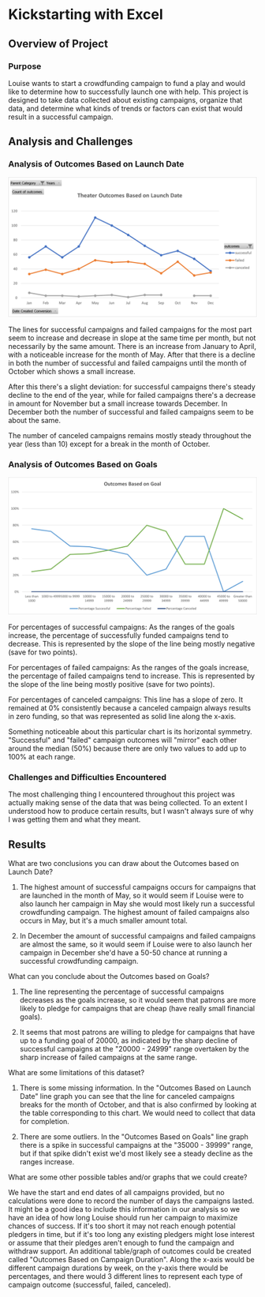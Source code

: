 # Kickstarting with Excel

## Overview of Project

### Purpose
Louise wants to start a crowdfunding campaign to fund a play and would like to determine how to successfully launch one with help.  This project is designed to take data collected about existing campaigns, organize that data, and determine what kinds of trends or factors can exist that would result in a successful campaign.

## Analysis and Challenges

### Analysis of Outcomes Based on Launch Date

![Theater_Outcomes_vs_Launch.png](https://github.com/mathur-nikita/kickstarter-analysis/blob/main/Resources/Theater_Outcomes_vs_Launch.png)

The lines for successful campaigns and failed campaigns for the most part seem to increase and decrease in slope at the same time per month, but not necessarily by the same amount.  There is an increase from January to April, with a noticeable increase for the month of May.  After that there is a decline in both the number of successful and failed campaigns until the month of October which shows a small increase.  

After this there's a slight deviation: for successful campaigns there's steady decline to the end of the year, while for failed campaigns there's a decrease in amount for November but a small increase towards December.  In December both the number of successful and failed campaigns seem to be about the same.

The number of canceled campaigns remains mostly steady throughout the year (less than 10) except for a break in the month of October.

### Analysis of Outcomes Based on Goals

![Outcomes_vs_Goals](https://github.com/mathur-nikita/kickstarter-analysis/blob/main/Resources/Outcomes_vs_Goals.png)


For percentages of successful campaigns: As the ranges of the goals increase, the percentage of successfully funded campaigns tend to decrease. This is represented by the slope of the line being mostly negative (save for two points). 

For percentages of failed campaigns: As the ranges of the goals increase, the percentage of failed campaigns tend to increase.  This is represented by the slope of the line being mostly positive (save for two points). 

For percentages of canceled campaigns: This line has a slope of zero.  It remained at 0% consistently because a canceled campaign always results in zero funding, so that was represented as solid line along the x-axis.  

Something noticeable about this particular chart is its horizontal symmetry.  "Successful" and "failed" campaign outcomes will "mirror" each other around the median (50%) because there are only two values to add up to 100% at each range.


### Challenges and Difficulties Encountered
The most challenging thing I encountered throughout this project was actually making sense of the data that was being collected.  To an extent I understood how to produce certain results, but I wasn't always sure of why I was getting them and what they meant.  

## Results

What are two conclusions you can draw about the Outcomes based on Launch Date?

1) The highest amount of successful campaigns occurs for campaigns that are launched in the month of May, so it would seem if Louise were to also launch her campaign in May she would most likely run a successful crowdfunding campaign.  The highest amount of failed campaigns also occurs in May, but it's a much smaller amount total.

2) In December the amount of successful campaigns and failed campaigns are almost the same, so it would seem if Louise were to also launch her campaign in December she'd have a 50-50 chance at running a successful crowdfunding campaign.

What can you conclude about the Outcomes based on Goals?

1) The line representing the percentage of successful campaigns decreases as the goals increase, so it would seem that patrons are more likely to pledge for campaigns that are cheap (have really small financial goals).

2) It seems that most patrons are willing to pledge for campaigns that have up to a funding goal of 20000, as indicated by the sharp decline of successful campaigns at the "20000 - 24999" range overtaken by the sharp increase of failed campaigns at the same range.  

What are some limitations of this dataset?

1) There is some missing information.  In the "Outcomes Based on Launch Date" line graph you can see that the line for canceled campaigns breaks for the month of October, and that is also confirmed by looking at the table corresponding to this chart.  We would need to collect that data for completion.

2) There are some outliers.  In the "Outcomes Based on Goals" line graph there is a spike in successful campaigns at the "35000 - 39999" range, but if that spike didn't exist we'd most likely see a steady decline as the ranges increase.  

What are some other possible tables and/or graphs that we could create?

We have the start and end dates of all campaigns provided, but no calculations were done to record the number of days the campaigns lasted.  It might be a good idea to include this information in our analysis so we have an idea of how long Louise should run her campaign to maximize chances of success.  If it's too short it may not reach enough potential pledgers in time, but if it's too long any existing pledgers might lose interest or assume that their pledges aren't enough to fund the campaign and withdraw support.  An additional table/graph of outcomes could be created called "Outcomes Based on Campaign Duration".  Along the x-axis would be different campaign durations by week, on the y-axis there would be percentages, and there would 3 different lines to represent each type of campaign outcome (successful, failed, canceled).  
